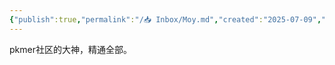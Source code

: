 ```yaml
---
{"publish":true,"permalink":"/📥 Inbox/Moy.md","created":"2025-07-09","modified":"2025-07-09","published":"2025-07-09T18:43:31.148+08:00","cssclasses":""}
---
```



pkmer社区的大神，精通全部。
